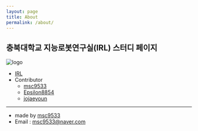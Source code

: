```yaml
---
layout: page
title: About
permalink: /about/
---
```


## 충북대학교 지능로봇연구실(IRL) 스터디 페이지

![logo](https://github.com/msc9533/irl-study-2020/blob/master/_file/lab_logo.png?raw=true)
- [IRL](https://www.irl-cbnu.com/)
- Contributor
  - [msc9533](https://github.com/msc9533)
  - [Epsilon8854](https://github.com/Epsilon8854)
  - [jojaeyoun](https://github.com/jojaeyoun)

---

- made by [msc9533](https://github.com/msc9533)
- Email : msc9533@naver.com
